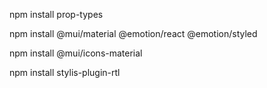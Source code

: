 npm install prop-types

npm install @mui/material @emotion/react @emotion/styled

npm install @mui/icons-material

npm install stylis-plugin-rtl
